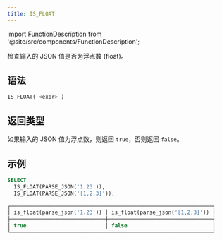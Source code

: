 ```yaml
---
title: IS_FLOAT
---
```

import FunctionDescription from '@site/src/components/FunctionDescription';

<FunctionDescription description="引入或更新于：v1.2.368"/>

检查输入的 JSON 值是否为浮点数 (float)。

## 语法

```sql
IS_FLOAT( <expr> )
```

## 返回类型

如果输入的 JSON 值为浮点数，则返回 `true`，否则返回 `false`。

## 示例

```sql
SELECT
  IS_FLOAT(PARSE_JSON('1.23')),
  IS_FLOAT(PARSE_JSON('[1,2,3]'));

┌────────────────────────────────────────────────────────────────┐
│ is_float(parse_json('1.23')) │ is_float(parse_json('[1,2,3]')) │
├──────────────────────────────┼─────────────────────────────────┤
│ true                         │ false                           │
└────────────────────────────────────────────────────────────────┘
```